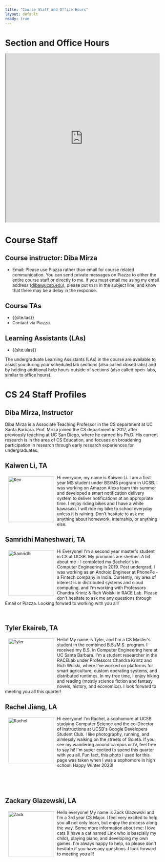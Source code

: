 ```yaml
---
title: "Course Staff and Office Hours"
layout: default
ready: true
---
```


<style>
 iframe { width: 100%; height: 550px; }
</style>

# Section and Office Hours

<iframe src="https://docs.google.com/spreadsheets/d/e/2PACX-1vTMijdjnPJ8ctV0IeVPTHKJKz5QIZDQzBkE2J3MvInYRlZ2BISjtG6WH6rWEqlDwiNI17-sDOk7XvEX/pubhtml?gid=0&single=true"></iframe>

# Course Staff<a name="staff"></a>

## Course instructor: Diba Mirza

- Email: Please use Piazza rather than email for course related communication. You can send private messages on Piazza to either the entire course staff or directly to me. If you must email me using my email address (diba@ucsb.edu), please put `CS24` in the subject line, and know that there may be a delay in the response.

## Course TAs

- {{site.tas}}
- Contact via Piazza.

## Learning Assistants (LAs)

- {{site.ulas}}

The undergraduate Learning Assistants (LAs) in the course are available to assist you during your scheduled lab sections (also called closed labs) and by holding additional help hours outside of sections (also called open-labs, similar to office hours).

# CS 24 Staff Profiles

## Diba Mirza, Instructor

Diba Mirza is a Associate Teaching Professor in the CS department at UC Santa
Barbara. Prof. Mirza joined the CS department in 2017, after
previously teaching at UC San Diego, where he earned his Ph.D. His current
research is in the area of CS Education, and focuses
on broadening participation in research through early research experiences for undergraduates.

## Kaiwen Li, TA

<img src="../staff/CS16-F22-Kaiwen-Li.jpg" alt="Kev" width="150px" style="float: left; margin: 5px 10px 10px 10px;">

Hi everyone, my name is Kaiwen Li. I am a first year MS student under BS/MS program in UCSB. I was working on Amazon Alexa team this summer and developed a smart notification delivery system to deliver notifications at an appropriate time. I enjoy riding bikes and I have a white kawasaki. I will ride my bike to school everyday unless it is raining. Don't hesitate to ask me anything about homework, internship, or anything else.

## Samridhi Maheshwari, TA

<img src="../staff/CS24-W23-Samridhi-M.jpg" alt="Samridhi" width="150px" style="float: left; margin: 5px 10px 10px 10px;">

Hi Everyone! I'm a second year master's student in CS at UCSB. My pronouns are she/her. A bit about me - I completed my Bachelor's in Computer Engineering in 2019. Post undergrad, I was working as an Android Engineer at PhonePe - a Fintech company in India. Currently, my area of interest is in distributed systems and cloud computing, and I'm working with Professors Chandra Krintz & Rich Wolski in RACE Lab. Please don't hesitate to ask me any questions through Email or Piazza. Looking forward to working with you all!

<br>

## Tyler Ekaireb, TA

<img src="../staff/CS24-W23-Tyler-E.jpg" alt="Tyler" width="150px" style="float: left; margin: 5px 10px 10px 10px;">

Hello! My name is Tyler, and I'm a CS Master's student in the combined B.S./M.S. program. I received my B.S. in Computer Engineering here at UC Santa Barbara. I'm a student researcher in the RACELab under Professors Chandra Krintz and Rich Wolski, where I've worked on platforms for smart agriculture, custom operating systems, and distributed runtimes. In my free time, I enjoy hiking and reading (mostly science fiction and fantasy novels, history, and economics). I look forward to meeting you all this quarter!

## Rachel Jiang, LA

<img src="../staff/CS24-W23-Rachel-J.jpeg" alt="Rachel" width="150px" style="float: left; margin: 5px 10px 10px 10px;">

Hi everyone! I'm Rachel, a sophomore at UCSB studying Computer Science and the co-Director of Instructions at UCSB's Google Developers Student Club. I like photography, running, and aimlessly walking on the streets of Goleta. If you see my wandering around campus or IV, feel free to say hi! I'm super excited to spend this quarter with you all. Fun fact, this photo I used for this page was taken when I was a sophomore in high school! Happy Winter 2023!

<br>
<br>
<br>

## Zackary Glazewski, LA

<img src="../staff/CS16-zackGlazewski.jpg" alt="Zack" width="150px" style="float: left; margin: 5px 10px 10px 10px;">

Hello everyone! My name is Zack Glazewski and I'm a 3rd year CS Major. I feel very excited to help you all not only learn, but enjoy the process along the way. Some more information about me: I love cats (I have a cat named Link who is bascially my child), playing piano, and developing my own games. I'm always happy to help, so please don't hesitate if you have any questions. I look forward to meeting you all!
